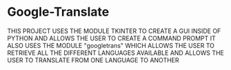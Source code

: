 # Google-Translate
THIS PROJECT USES THE MODULE TKINTER TO CREATE A GUI INSIDE OF PYTHON AND ALLOWS THE USER TO CREATE A COMMAND PROMPT
IT ALSO USES THE MODULE "googletrans" WHICH ALLOWS THE USER TO RETRIEVE ALL THE DIFFERENT LANGUAGES AVAILABLE AND ALLOWS THE USER TO TRANSLATE FROM ONE LANGUAGE TO ANOTHER
